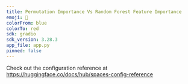 ```yaml
---
title: Permutation Importance Vs Random Forest Feature Importance
emoji: 🏃
colorFrom: blue
colorTo: red
sdk: gradio
sdk_version: 3.28.3
app_file: app.py
pinned: false
---
```


Check out the configuration reference at https://huggingface.co/docs/hub/spaces-config-reference
